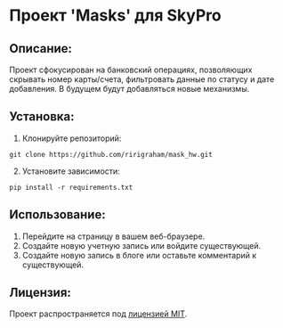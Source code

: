 # Проект 'Masks' для SkyPro

## Описание:

Проект сфокусирован на банковский операциях, позволяющих скрывать номер карты/счета,
фильтровать данные по статусу и дате добавления. В будущем будут добавляться новые механизмы.

## Установка:

1. Клонируйте репозиторий:
```
git clone https://github.com/ririgraham/mask_hw.git
```

2. Установите зависимости:
```
pip install -r requirements.txt
```

## Использование:

1. Перейдите на страницу в вашем веб-браузере.
2. Создайте новую учетную запись или войдите существующей.
3. Создайте новую запись в блоге или оставьте комментарий к существующей.


## Лицензия:

Проект распространяется под [лицензией MIT](LICENSE).
